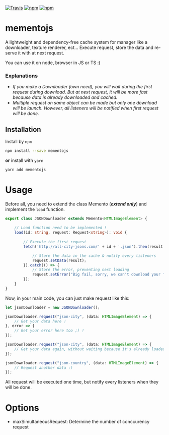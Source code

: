 [![Travis](https://img.shields.io/travis/Pi-Bouf/mementojs.svg)](https://travis-ci.org/Pi-Bouf/mementojs/)
[![npm](https://img.shields.io/npm/v/mementojs.svg)](https://www.npmjs.com/package/mementojs)
[![npm](https://img.shields.io/npm/dt/mementojs.svg)](https://www.npmjs.com/package/mementojs)

# mementojs

A lightweight and dependency-free cache system for manager like a downloader, texture renderer, ect...
Execute request, store the data and re-serve it with at next request.

You can use it on node, browser in JS or TS :)

### Explanations
- *If you make a Downloader (own need), you will wait during the first request during download. But at next request, it will be more fast because data is already downloaded and cached.*
- *Multiple request on same object can be made but only one download will be launch. However, all listeners will be notified when first request will be done.*  

## Installation

Install by `npm`

```sh
npm install --save mementojs
```

**or** install with `yarn`

```sh
yarn add mementojs
```

# Usage
Before all, you need to extend the class Memento (***extend only***) and implement the `load` function.

```ts
export class JSONDownloader extends Memento<HTMLImageElement> {
    
    // Load function need to be implemented ! 
    load(id: string, request: Request<string>): void {
        
        // Execute the first request
        fetch('http://all-city-jsons.com/' + id + '.json').then(result: string => {

            // Store the data in the cache & notify every listeners
            request.setData(result);
        }).catch(() => {
            // Store the error, preventing next loading
            request.setError("Big fail, sorry, we can't download your file !")
        });
    }
}
```

Now, in your main code, you can just make request like this:
```ts
let jsonDownloader = new JSONDownloader();

jsonDownloader.request("json-city", (data: HTMLImageElement) => {
    // Get your data here ! 
}, error => {
    // Get your error here too ;) !
});

jsonDownloader.request("json-city", (data: HTMLImageElement) => {
    // Get your data again, without waiting because it's already loaded :) in the memento class !
});

jsonDownloader.request("json-country", (data: HTMLImageElement) => {
    // Request another data :)
});
```
All request will be executed one time, but notify every listeners when they will be done.

# Options
* maxSimultaneousRequest: Determine the number of conccurency request
